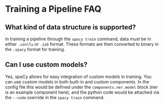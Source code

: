 # Training a Pipeline FAQ

## What kind of data structure is supported?

In training a pipeline through the `spacy train` command, data must be in either `.conllu` or `.iob` format. These formats are then converted to binary in the `.spacy` format for training.

## Can I use custom models?

Yes, spaCy allows for easy integration of custom models in training. You can use custom models in both built-in and custom components. In the config file this would be defined under the `components.ner.model` block (ner is an example component here), and the python code would be attached via the `--code` override in the `spacy train` command.
